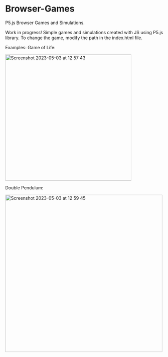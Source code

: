 # Browser-Games
P5.js Browser Games and Simulations.

Work in progress! Simple games and simulations created with JS using P5.js library. To change the game, modify the path in the index.html file.

Examples:
Game of Life:

<img width="402" alt="Screenshot 2023-05-03 at 12 57 43" src="https://user-images.githubusercontent.com/45429986/235988252-04eec522-6cf3-44a3-9a8e-f869425e997c.png">

Double Pendulum:

<img width="501" alt="Screenshot 2023-05-03 at 12 59 45" src="https://user-images.githubusercontent.com/45429986/235988472-dc89c82d-bc9f-44fa-adc5-cdc5c0299765.png">
